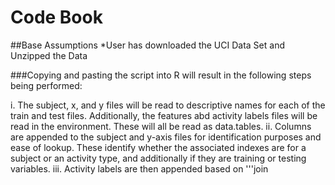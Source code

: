 # Code Book


##Base Assumptions
*User has downloaded the UCI Data Set and Unzipped the Data



###Copying and pasting the script into R will result in the following steps being performed: 

i. The subject, x, and y files will be read to descriptive names for each of the train and test files. Additionally, the features abd activity labels files will be read in the environment. These will all be read as data.tables. 
ii. Columns are appended to the subject and y-axis files for identification purposes and ease of lookup. These identify whether the associated indexes are for a subject or an activity type, and additionally if they are training or testing variables. 
iii. Activity labels are then appended based on '''join
